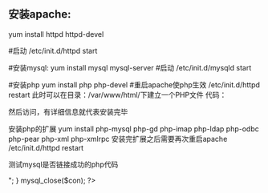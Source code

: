 安装apache:
-
yum install httpd httpd-devel 

#启动
/etc/init.d/httpd start
 
#安装mysql:
yum install mysql mysql-server
#启动
/etc/init.d/mysqld start
 
#安装php
yum install php php-devel
#重启apache使php生效
/etc/init.d/httpd restart
此时可以在目录：/var/www/html/下建立一个PHP文件
代码：
<?php phpinfo(); ?>
然后访问，有详细信息就代表安装完毕
 
安装php的扩展
yum install php-mysql php-gd php-imap php-ldap php-odbc php-pear php-xml php-xmlrpc
安装完扩展之后需要再次重启apache
/etc/init.d/httpd restart
 
测试mysql是否链接成功的php代码
<?php
$con = mysql_connect("10.0.@.@@","@@","@@");
if (!$con)
  {
  die('Could not connect: ' . mysql_error());
  }
 
mysql_select_db("mydb", $con);
 
$result = mysql_query("SELECT * FROM sys_user");
 
while($row = mysql_fetch_array($result))
  {
  echo $row['UserName'] . " " . $row['PassWord'] . " " . $row['id'];
  echo "<br />";
  }
 
mysql_close($con);
?>
